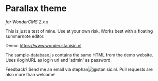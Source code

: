 # Parallax theme
_for WonderCMS 2.x.x_

This is just a test of mine. Use at your own risk. Works best with a floating summernote editor.

Demo: https://www.wonder.stanisic.nl

The sample-database.js contains the same HTML from the demo website. Uses /loginURL as login url and 'admin' as password.

Feedback? Send me an email via stephan![@](https://i.imgur.com/XqBGE1c.jpg)stanisic.nl. Pull requests are also more than welcome!
